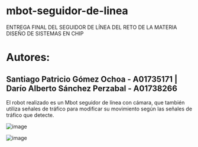 # mbot-seguidor-de-linea
ENTREGA FINAL DEL SEGUIDOR DE LÍNEA DEL RETO DE LA MATERIA DISEÑO DE SISTEMAS EN CHIP

# Autores:
## Santiago Patricio Gómez Ochoa - A01735171 | Darío Alberto Sánchez Perzabal - A01738266

El robot realizado es  un Mbot seguidor de línea con cámara, que también utiliza señales de tráfico para modificar su movimiento según las señales de tráfico que detecte. 

![image](https://github.com/user-attachments/assets/75410e52-c08d-441d-84e2-021113f64a8e)

![image](https://github.com/user-attachments/assets/5c9c4152-4770-4fa2-af5f-f0cd0bc24ff7)



